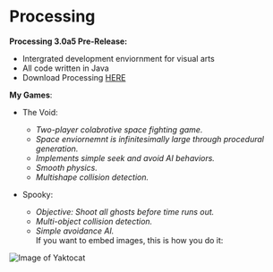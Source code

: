 # Processing
**Processing 3.0a5 Pre-Release:**
* Intergrated development enviornment for visual arts
* All code written in Java
* Download Processing [HERE](https://processing.org/download/?processing)
  
**My Games**:
* The Void:  
  * *Two-player colabrotive space fighting game.*    
  * *Space enviornemnt is infinitesimally large through procedural generation.*  
  * *Implements simple seek and avoid AI behaviors.*  
  * *Smooth physics.*  
  * *Multishape collision detection.*  
  
* Spooky:    
  * *Objective: Shoot all ghosts before time runs out.*  
  * *Multi-object collision detection.*  
  * *Simple avoidance AI.*  
If you want to embed images, this is how you do it:

![Image of Yaktocat](https://octodex.github.com/images/yaktocat.png)
